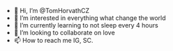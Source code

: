- 👋 Hi, I’m @TomHorvathCZ
- 👀 I’m interested in everything what change the world
- 🌱 I’m currently learning to not sleep every 4 hours
- 💞️ I’m looking to collaborate on love
- 📫 How to reach me IG, SC.
